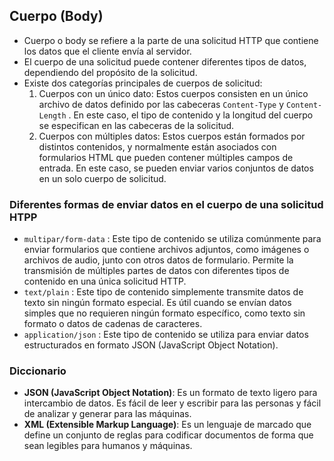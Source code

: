 
## Cuerpo (Body)

- Cuerpo o body se refiere a la parte de una solicitud HTTP que contiene los datos que el cliente envía al servidor.
- El cuerpo de una solicitud puede contener diferentes tipos de datos, dependiendo del propósito de la solicitud.
- Existe dos categorías principales de cuerpos de solicitud:
    1. Cuerpos con un único dato: Estos cuerpos consisten en un único archivo de datos definido por las cabeceras `Content-Type`  y `Content-Length` . En este caso, el tipo de contenido y la longitud del cuerpo se especifican en las cabeceras de la solicitud.
    2. Cuerpos con múltiples datos: Estos cuerpos están formados por distintos contenidos, y normalmente están asociados con formularios HTML que pueden contener múltiples campos de entrada. En este caso, se pueden enviar varios conjuntos de datos en un solo cuerpo de solicitud.

### Diferentes formas de enviar datos en el cuerpo de una solicitud HTPP

- `multipar/form-data` : Este tipo de contenido se utiliza comúnmente para enviar formularios que contiene archivos adjuntos, como imágenes o archivos de audio, junto con otros datos de formulario. Permite la transmisión de múltiples partes de datos con diferentes tipos de contenido en una única solicitud HTTP.
- `text/plain` : Este tipo de contenido simplemente transmite datos de texto sin ningún formato especial. Es útil cuando se envían datos simples que no requieren ningún formato específico, como texto sin formato o datos de cadenas de caracteres.
- `application/json` : Este tipo de contenido se utiliza para enviar datos estructurados en formato JSON (JavaScript Object Notation).

### Diccionario

- **JSON (JavaScript Object Notation)**: Es un formato de texto ligero para intercambio de datos. Es fácil de leer y escribir para las personas y fácil de analizar y generar para las máquinas.
- **XML (Extensible Markup Language)**: Es un lenguaje de marcado que define un conjunto de reglas para codificar documentos de forma que sean legibles para humanos y máquinas.